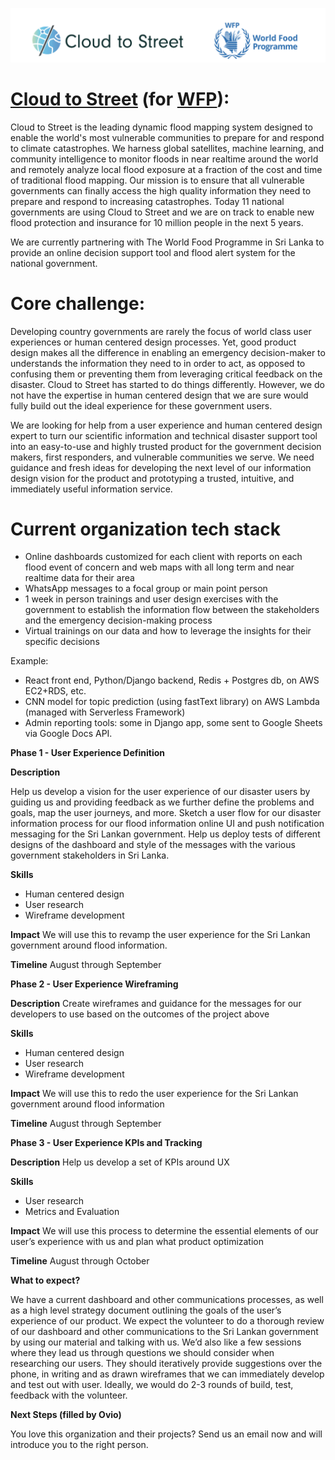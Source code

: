 [![](../images/ctos_wfp.png)](http://www.argolabs.org/)

# **[Cloud to Street](https://www.cloudtostreet.info/) (for [WFP](https://www1.wfp.org/)):**

Cloud to Street is the leading dynamic flood mapping system designed to enable the world's most vulnerable communities to prepare for and respond to climate catastrophes. We harness global satellites, machine learning, and community intelligence to monitor floods in near realtime around the world and remotely analyze local flood exposure at a fraction of the cost and time of traditional flood mapping. Our mission is to ensure that all vulnerable governments can finally access the high quality information they need to prepare and respond to increasing catastrophes. Today 11 national governments are using Cloud to Street and we are on track to enable new flood protection and insurance for 10 million people in the next 5 years.

We are currently partnering with The World Food Programme in Sri Lanka to provide an online decision support tool and flood alert system for the national government.

# **Core challenge:**

Developing country governments are rarely the focus of world class user experiences or human centered design processes. Yet, good product design makes all the difference in enabling an emergency decision-maker to understands the information they need to in order to act, as opposed to confusing them or preventing them from leveraging critical feedback on the disaster. Cloud to Street has started to do things differently. However, we do not have the expertise in human centered design that we are sure would fully build out the ideal experience for these government users.

We are looking for help from a user experience and human centered design expert to turn our scientific information and technical disaster support tool into an easy-to-use and highly trusted product for the government decision makers, first responders, and vulnerable communities we serve. We need guidance and fresh ideas for developing the next level of our information design vision for the product and prototyping a trusted, intuitive, and immediately useful information service.

# **Current organization tech stack**

- Online dashboards customized for each client with reports on each flood event of concern and web maps with all long term and near realtime data for their area
- WhatsApp messages to a focal group or main point person
- 1 week in person trainings and user design exercises with the government to establish the information flow between the stakeholders and the emergency decision-making process
- Virtual trainings on our data and how to leverage the insights for their specific decisions

Example:

- React front end, Python/Django backend, Redis + Postgres db, on AWS EC2+RDS, etc.
- CNN model for topic prediction (using fastText library) on AWS Lambda (managed with Serverless Framework)
- Admin reporting tools: some in Django app, some sent to Google Sheets via Google Docs API.

**Phase 1 - User Experience Definition**

**Description**

Help us develop a vision for the user experience of our disaster users by guiding us and providing feedback as we further define the problems and goals, map the user journeys, and more. Sketch a user flow for our disaster information process for our flood information online UI and push notification messaging for the Sri Lankan government. Help us deploy tests of different designs of the dashboard and style of the messages with the various government stakeholders in Sri Lanka.

**Skills**

- Human centered design
- User research
- Wireframe development

**Impact**
We will use this to revamp the user experience for the Sri Lankan government around flood information.

**Timeline**
August through September

**Phase 2 - User Experience Wireframing**

**Description**
Create wireframes and guidance for the messages for our developers to use based on the outcomes of the project above

**Skills**

- Human centered design
- User research
- Wireframe development

**Impact**
We will use this to redo the user experience for the Sri Lankan government around flood information

**Timeline**
August through September

**Phase 3 - User Experience KPIs and Tracking**

**Description**
Help us develop a set of KPIs around UX

**Skills**

- User research
- Metrics and Evaluation

**Impact**
We will use this process to determine the essential elements of our user’s experience with us and plan what product optimization

**Timeline**
August through October

**What to expect?**

We have a current dashboard and other communications processes, as well as a high level strategy document outlining the goals of the user’s experience of our product. We expect the volunteer to do a thorough review of our dashboard and other communications to the Sri Lankan government by using our material and talking with us. We’d also like a few sessions where they lead us through questions we should consider when researching our users. They should iteratively provide suggestions over the phone, in writing and as drawn wireframes that we can immediately develop and test out with user. Ideally, we would do 2-3 rounds of build, test, feedback with the volunteer.

**Next Steps (filled by Ovio)**

You love this organization and their projects? Send us an email now and will introduce you to the right person.

<!-- Docs to Markdown version 1.0β17 -->

